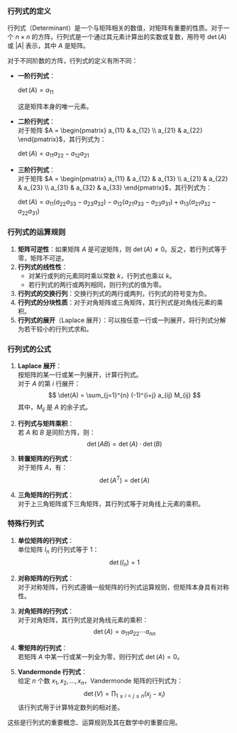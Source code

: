 ### 行列式的定义

行列式（Determinant）是一个与矩阵相关的数值，对矩阵有重要的性质。对于一个 $n \times n$ 的方阵，行列式是一个通过其元素计算出的实数或复数，用符号 $\det(A)$ 或 $|A|$ 表示，其中 $A$ 是矩阵。

对于不同阶数的方阵，行列式的定义有所不同：

- **一阶行列式**：  

  $\det(A) = a_{11}$

  这是矩阵本身的唯一元素。

- **二阶行列式**：  
  对于矩阵 $A = \begin{pmatrix} a_{11} & a_{12} \\ a_{21} & a_{22} \end{pmatrix}$，其行列式为：

  $\det(A) = a_{11}a_{22} - a_{12}a_{21}$


- **三阶行列式**：  
  对于矩阵 $A = \begin{pmatrix} a_{11} & a_{12} & a_{13} \\ a_{21} & a_{22} & a_{23} \\ a_{31} & a_{32} & a_{33} \end{pmatrix}$，其行列式为：
  
  $\det(A) = a_{11}(a_{22}a_{33} - a_{23}a_{32}) - a_{12}(a_{21}a_{33} - a_{23}a_{31}) + a_{13}(a_{21}a_{32} - a_{22}a_{31})$

### 行列式的运算规则

1. **矩阵可逆性**：如果矩阵 $A$ 是可逆矩阵，则 $\det(A) \neq 0$。反之，若行列式等于零，矩阵不可逆。
2. **行列式的线性性**：
   - 对某行或列的元素同时乘以常数 $k$，行列式也乘以 $k$。
   - 若行列式的两行或两列相同，则行列式的值为零。
3. **行列式的交换行列**：交换行列式的两行或两列，行列式的符号变为负。
4. **行列式的分块性质**：对于对角矩阵或三角矩阵，其行列式是对角线元素的乘积。
5. **行列式的展开**（Laplace 展开）：可以按任意一行或一列展开，将行列式分解为若干较小的行列式求和。

### 行列式的公式

1. **Laplace 展开**：  
   按矩阵的某一行或某一列展开，计算行列式。  
   对于 $A$ 的第 $i$ 行展开：
   $$
   \det(A) = \sum_{j=1}^{n} (-1)^{i+j} a_{ij} M_{ij}
   $$
   其中，$M_{ij}$ 是 $A$ 的余子式。

2. **行列式与矩阵乘积**：  
   若 $A$ 和 $B$ 是同阶方阵，则：
   $$
   \det(AB) = \det(A) \cdot \det(B)
   $$

3. **转置矩阵的行列式**：  
   对于矩阵 $A$，有：
   $$
   \det(A^T) = \det(A)
   $$

4. **三角矩阵的行列式**：  
   对于上三角矩阵或下三角矩阵，其行列式等于对角线上元素的乘积。

### 特殊行列式

1. **单位矩阵的行列式**：  
   单位矩阵 $I_n$ 的行列式等于 1：
   $$
   \det(I_n) = 1
   $$

2. **对称矩阵的行列式**：  
   对于对称矩阵，行列式遵循一般矩阵的行列式运算规则，但矩阵本身具有对称性。

3. **对角矩阵的行列式**：  
   对于对角矩阵，其行列式是对角线元素的乘积：
   $$
   \det(A) = a_{11}a_{22} \cdots a_{nn}
   $$

4. **零矩阵的行列式**：  
   若矩阵 $A$ 中某一行或某一列全为零，则行列式 $\det(A) = 0$。

5. **Vandermonde 行列式**：  
   给定 $n$ 个数 $x_1, x_2, \dots, x_n$，Vandermonde 矩阵的行列式为：
   $$
   \det(V) = \prod_{1 \leq i < j \leq n} (x_j - x_i)
   $$
   该行列式用于计算特定数列的相对差。

这些是行列式的重要概念、运算规则及其在数学中的重要应用。